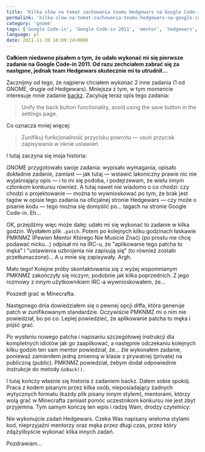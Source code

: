 ```yaml
---
title: 'Kilka słów na temat zachowania teamu Hedgewars na Google Code-in'
permalink: 'kilka-slow-na-temat-zachowania-teamu-hedgewars-na-google-code-in'
category: 'gnome'
tags: ['Google Code-in', 'Google Code-in 2011', 'mentor', 'hedgewars', 'backz', 'Przemyślenia']
language: pl
date: 2011-11-30 18:09:24+0000
---
```


**Całkiem niedawno pisałem o tym, że udało wykonać mi się pierwsze zadanie na Google Code-in 2011. Od razu zechciałem zabrać się za następne, jednak team Hedgewars skutecznie mi to utrudnił...**

Zacznijmy od tego, że najpierw chciałem wykonać 2 inne zadania (1 od GNOME, drugie od Hedgewars). Mniejsza z tym, w tym momencie interesuje mnie zadanie [backz](http://www.google-melange.com/gci/task/view/google/gci2011/7140256). Zacytuję teraz opis tego zadania:

> Unify the back button functionality, avoid using the save button in the settings page.

Co oznacza mniej więcej:

> Zunifikuj funkcjonalność przycisku powrotu — usuń przycisk zapisywania w oknie ustawień.

I tutaj zaczyna się moja historia:

GNOME przygotowało swoje zadania: wypisało wymagania, opisało dokładnie zadanie, zamiast — jak tutaj — wstawić lakoniczny prawie nic nie wyjaśniający opis — i to mi się podoba, i podejrzewam, że wielu innym członkom konkursu również. A tutaj nawet nie wiadomo o co chodzi: czy chodzi o projektowanie — można to wywnioskować po tym, że brak jest tagów w opisie tego zadania na oficjalnej stronie Hedgewars — czy może o pisanie kodu — tego można się domyślić po... tagach na stronie Google Code-in. Eh...

OK, przejdźmy więc może dalej: udało mi się wykonać to zadanie w kilka godzin. Wysłałem plik `.patch`. Potem po kolejnych kilku godzinach łaskawie PMKNMZ (Pewien Mentor Którego Nie Musicie Znać) (po prostu nie chcę podawać nicku...) odpisał mi na IRC-u, że "aplikowanie tego patcha to męka" i "ustawienia uzbrojenia nie zapisują się" (to również zostało przetłumaczone)... A u mnie się zapisywały. Argh.

Mało tego! Kolejne próby skontaktowania się z wyżej wspomnianym PMKNMZ zakończyły się niczym, podobnie jak kilka poprzednich. Z jego rozmowy z innym użytkownikiem IRC-a wywnioskowałem, że...

Poszedł grać w Minecrafta.

Następnego dnia dowiedziałem się o pewnej opcji diffa, która generuje patch w zunifikowanym standardzie. Oczywiście PMKNMZ mi o nim nie powiedział, bo po co. Lepiej powiedzieć, że aplikowanie patcha to męka i pójść grać.

Po wysłaniu nowego patcha i napisaniu szczegółowej instrukcji dla kompletnych idiotów jak go zaaplikować, a następnie odczekaniu kolejnych kilku godzin ten sam mentor powiedział, że... źle wykonałem zadanie, ponieważ zamieniłem jedną zmienną w klasie z prywatnej (private) na publiczną (public). PMKNMZ powiedział, żebym dodał odpowiednie instrukcje do metody `GoBack()`.

I tutaj kończy właśnie się historia z zadaniem backz. Dałem sobie spokój. Praca z kodem pisanym przez kilka osób, nieposiadający żadnych wytycznych formatu (każdy plik pisany innym stylem), mentorami, którzy wolą grać w Minecrafta zamiast pomóc uczestnikom konkursu nie jest zbyt przyjemna. Tym samym kończę ten wpis i radzę Wam, drodzy czytelnicy:

Nie wykonujcie zadań Hedgewars. Czeka Was napisany wieloma stylami kod, nieprzyjaźni mentorzy oraz męka przez długi czas, przez który zdążylibyście wykonać kilka innych zadań.

Pozdrawiam...
